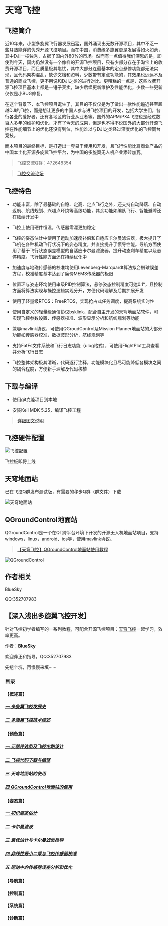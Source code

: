# 天穹飞控
							
## 飞控简介

近10年来，小型多旋翼飞行器发展迅猛，国外涌现出无数开源项目，其中不乏一些耳熟能详的优秀开源飞控项目。而在中国，消费级多旋翼更是发展得如火如荼，其中DJI一枝独秀，占据了国内外80%的市场。然而有一点值得我们深思的是，即使到今天，国内仍然没有一个像样的开源飞控项目，只有少部分存在于淘宝上的收费开源项目，而且质量极其堪忧，其中大部分连最基本的定点悬停功能都无法实现，且代码架构混乱，缺少文档和资料，少数带有定点功能的，其效果也远远不及普通的商业飞控，更不用说和DJI之类的进行对比。更糟糕的一点是，这些收费开源飞控项目基本上都是一锤子买卖，缺少后续更新维护及性能优化，少数一些更新仅仅是小BUG修复。

在这个背景下，本飞控项目诞生了，其目的不仅仅是为了做出一款性能逼近甚至超越DJI的飞控，而是想让更多的中国人参与进飞控项目的开发，包括大学生们，各行各业的爱好者，还有各地区的行业从业者等。国外的APM/PX4飞控也是经过数百人多年的维护和优化，才有了今天的成果，但是也不得不说国外的大部分开源飞控在性能细节上的优化还没有到位，性能难以与DJI之类经过深度优化的飞控同台竞技。

而本项目的最终目标，是打造出一套易于使用和开发，且飞行性能比肩商业产品的中国本土化开源多旋翼飞控平台，为中国的多旋翼无人机产业添砖加瓦。

>飞控交流Q群：472648354

>[飞控交流论坛](http://bbs.loveuav.com/forum-68-1.html)

## 飞控特色

- 功能丰富，除了最基础的自稳、定高、定点飞行之外，还支持自动降落、自动返航、航线规划、兴趣点环绕等高级功能，其余功能如编队飞行、智能避障还在陆续开发中

- 飞控上使用硬件恒温，传感器零漂更加稳定

- 飞控的姿态估计中使用了运动加速度补偿和自适应卡尔曼滤波器，极大提升了飞机在各种机动飞行状况下的姿态精度，并直接提升了惯导性能。导航方面使用了基于飞行状态误差模型的自适应卡尔曼滤波器，提升动态刹车精度以及悬停精度。飞行性能方面还在持续优化中

- 加速度与地磁传感器的校准均使用Levenberg-Marquardt算法拟合椭球误差方程，校准精度基本达到了廉价MEMS传感器的极限

- 位置环与姿态环均使用串级PID控制算法，悬停姿态控制精度可达0.1°，且控制方面将算法实现与操控逻辑实现分开，方便代码理解及后期扩展开发

- 使用了轻量级RTOS：FreeRTOS，实现抢占式任务调度，提高系统实时性

- 使用自定义的轻量级通信协议bsklink，配合自主开发的天穹地面站软件，可实现飞控参数设置、传感器校准、波形显示分析和航线规划等功能

- 兼容mavlink协议，可使用QGroudControl及Mission Planner地面站的大部分功能如传感器校准，数据波形分析，航线规划等

- 支持FatFs文件系统和飞行日志功能（ulog格式），可使用FlightPlot工具查看并分析飞行日志

- 飞控整体架构极其清晰，代码逐行注释，功能模块化且尽可能降低各模块之间的耦合程度，方便新手理解及代码移植

## 下载与编译

- 使用git克隆项目到本地

- 安装Keil MDK 5.25，编译飞控工程

>[详细图文说明](http://bbs.loveuav.com/thread-11422-1-1.html)


## 飞控硬件配置

![飞控配置](https://github.com/loveuav/BlueSkyFlightControl/blob/master/PIC/飞控配置.jpg)

飞控板即将上线

## 天穹地面站

已在飞控Q群发布测试版，有需要的移步Q群（群文件）下载

![天穹地面站](https://github.com/loveuav/BlueSkyFlightControl/blob/master/PIC/BlueSkyPilot.jpg)

## QGroundControl地面站

QGroundControl是一个在QT跨平台环境下开发的开源无人机地面站项目，支持windows，linux，android、ios等，使用mavlink协议。

>[【天穹飞控】QGroundControl地面站使用教程](http://bbs.loveuav.com/thread-11450-1-1.html)

![QGroundControl](https://github.com/loveuav/BlueSkyFlightControl/blob/master/PIC/QGroudControl.jpg)

## 作者相关

BlueSky

QQ:352707983

## 【深入浅出多旋翼飞控开发】

针对飞控初学者编写的一系列教程，可配合开源飞控项目：[天穹飞控](https://github.com/loveuav/BlueSkyFlightControl)一起学习，效率更高。

作者：**BlueSky**

欢迎斧正和指导，QQ:352707983 

先挖个坑，再慢慢来填······

### 目录

#### 【概述篇】

##### [一.多旋翼飞控发展史](http://bbs.loveuav.com/thread-693-1-1.html)

##### [二.多旋翼飞控技术综述](https://blog.csdn.net/loveuav/article/details/81605417)

#### 【预备篇】

##### [一.元器件选型及飞控电路设计](http://bbs.loveuav.com/thread-11314-1-1.html)
##### [二.飞控代码下载与编译](http://bbs.loveuav.com/thread-11422-1-1.html)
##### 三.天穹地面站的使用
##### [四.QGroundControl地面站的使用](http://bbs.loveuav.com/thread-11450-1-1.html)

#### 【姿态篇】
##### [一.初识姿态估计](https://blog.csdn.net/loveuav/article/details/81713015)
##### 二.卡尔曼滤波
##### 三.最优估计与卡尔曼滤波推导
##### [四.非线性最小二乘与飞控传感器校准](https://blog.csdn.net/loveuav/article/details/81592870)
##### 五.运动中的传感器误差分析和优化

#### 【导航篇】

#### 【控制篇】

#### 【系统篇】

#### 【诊断篇】
